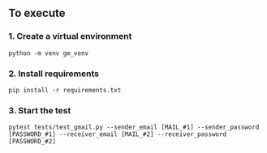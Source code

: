 ## To execute
### 1. Сreate a virtual environment
```
python -m venv gm_venv
```
### 2. Install requirements
```
pip install -r requirements.txt
```
### 3. Start the test
```
pytest tests/test_gmail.py --sender_email [MAIL_#1] --sender_password [PASSWORD_#1] --receiver_email [MAIL_#2] --receiver_password [PASSWORD_#2]
